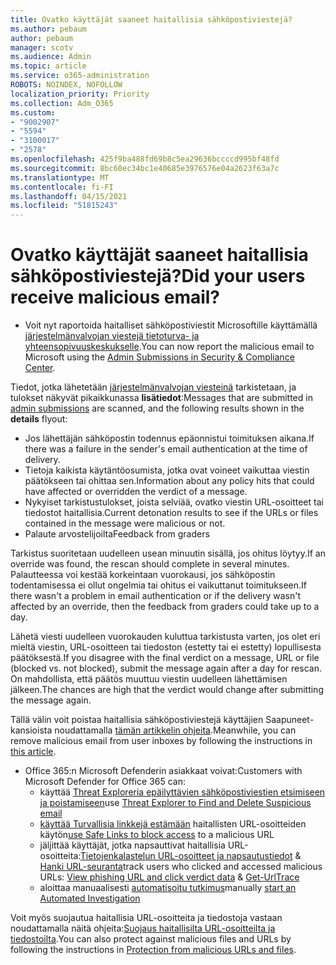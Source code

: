 ```yaml
---
title: Ovatko käyttäjät saaneet haitallisia sähköpostiviestejä?
ms.author: pebaum
author: pebaum
manager: scotv
ms.audience: Admin
ms.topic: article
ms.service: o365-administration
ROBOTS: NOINDEX, NOFOLLOW
localization_priority: Priority
ms.collection: Adm_O365
ms.custom:
- "9002907"
- "5594"
- "3100017"
- "2578"
ms.openlocfilehash: 425f9ba488fd69b8c5ea29636bccccd995bf48fd
ms.sourcegitcommit: 8bc60ec34bc1e40685e3976576e04a2623f63a7c
ms.translationtype: MT
ms.contentlocale: fi-FI
ms.lasthandoff: 04/15/2021
ms.locfileid: "51815243"
---
```

# <a name="did-your-users-receive-malicious-email"></a><span data-ttu-id="dd0d6-102">Ovatko käyttäjät saaneet haitallisia sähköpostiviestejä?</span><span class="sxs-lookup"><span data-stu-id="dd0d6-102">Did your users receive malicious email?</span></span>

- <span data-ttu-id="dd0d6-103">Voit nyt raportoida haitalliset sähköpostiviestit Microsoftille käyttämällä [järjestelmänvalvojan viestejä tietoturva- ja yhteensopivuuskeskukselle](https://sip.protection.office.com/reportsubmission).</span><span class="sxs-lookup"><span data-stu-id="dd0d6-103">You can now report the malicious email to Microsoft using the [Admin Submissions in Security & Compliance Center](https://sip.protection.office.com/reportsubmission).</span></span>

<span data-ttu-id="dd0d6-104">Tiedot, jotka lähetetään [järjestelmänvalvojan viesteinä](https://sip.protection.office.com/reportsubmission) tarkistetaan, ja tulokset näkyvät pikaikkunassa **lisätiedot**:</span><span class="sxs-lookup"><span data-stu-id="dd0d6-104">Messages that are submitted in [admin submissions](https://sip.protection.office.com/reportsubmission) are scanned, and the following results shown in the **details** flyout:</span></span>

- <span data-ttu-id="dd0d6-105">Jos lähettäjän sähköpostin todennus epäonnistui toimituksen aikana.</span><span class="sxs-lookup"><span data-stu-id="dd0d6-105">If there was a failure in the sender's email authentication at the time of delivery.</span></span>
- <span data-ttu-id="dd0d6-106">Tietoja kaikista käytäntöosumista, jotka ovat voineet vaikuttaa viestin päätökseen tai ohittaa sen.</span><span class="sxs-lookup"><span data-stu-id="dd0d6-106">Information about any policy hits that could have affected or overridden the verdict of a message.</span></span>
- <span data-ttu-id="dd0d6-107">Nykyiset tarkistustulokset, joista selviää, ovatko viestin URL-osoitteet tai tiedostot haitallisia.</span><span class="sxs-lookup"><span data-stu-id="dd0d6-107">Current detonation results to see if the URLs or files contained in the message were malicious or not.</span></span>
- <span data-ttu-id="dd0d6-108">Palaute arvostelijoilta</span><span class="sxs-lookup"><span data-stu-id="dd0d6-108">Feedback from graders</span></span>

<span data-ttu-id="dd0d6-109">Tarkistus suoritetaan uudelleen usean minuutin sisällä, jos ohitus löytyy.</span><span class="sxs-lookup"><span data-stu-id="dd0d6-109">If an override was found, the rescan should complete in several minutes.</span></span> <span data-ttu-id="dd0d6-110">Palautteessa voi kestää korkeintaan vuorokausi, jos sähköpostin todentamisessa ei ollut ongelmia tai ohitus ei vaikuttanut toimitukseen.</span><span class="sxs-lookup"><span data-stu-id="dd0d6-110">If there wasn't a problem in email authentication or if the delivery wasn't affected by an override, then the feedback from graders could take up to a day.</span></span>

<span data-ttu-id="dd0d6-111">Lähetä viesti uudelleen vuorokauden kuluttua tarkistusta varten, jos olet eri mieltä viestin, URL-osoitteen tai tiedoston (estetty tai ei estetty) lopullisesta päätöksestä.</span><span class="sxs-lookup"><span data-stu-id="dd0d6-111">If you disagree with the final verdict on a message, URL or file (blocked vs. not blocked), submit the message again after a day for rescan.</span></span> <span data-ttu-id="dd0d6-112">On mahdollista, että päätös muuttuu viestin uudelleen lähettämisen jälkeen.</span><span class="sxs-lookup"><span data-stu-id="dd0d6-112">The chances are high that the verdict would change after submitting the message again.</span></span>

<span data-ttu-id="dd0d6-113">Tällä välin voit poistaa haitallisia sähköpostiviestejä käyttäjien Saapuneet-kansioista noudattamalla [tämän artikkelin ohjeita](https://docs.microsoft.com/microsoft-365/compliance/search-for-and-delete-messages-in-your-organization).</span><span class="sxs-lookup"><span data-stu-id="dd0d6-113">Meanwhile, you can remove malicious email from user inboxes by following the instructions in [this article](https://docs.microsoft.com/microsoft-365/compliance/search-for-and-delete-messages-in-your-organization).</span></span>

- <span data-ttu-id="dd0d6-114">Office 365:n Microsoft Defenderin asiakkaat voivat:</span><span class="sxs-lookup"><span data-stu-id="dd0d6-114">Customers with Microsoft Defender for Office 365 can:</span></span>
    - <span data-ttu-id="dd0d6-115">käyttää [Threat Exploreria epäilyttävien sähköpostiviestien etsimiseen ja poistamiseen](https://docs.microsoft.com/microsoft-365/security/office-365-security/investigate-malicious-email-that-was-delivered)</span><span class="sxs-lookup"><span data-stu-id="dd0d6-115">use [Threat Explorer to Find and Delete Suspicious email](https://docs.microsoft.com/microsoft-365/security/office-365-security/investigate-malicious-email-that-was-delivered)</span></span>
    - <span data-ttu-id="dd0d6-116">[käyttää Turvallisia linkkejä estämään](https://docs.microsoft.com/microsoft-365/security/office-365-security/atp-safe-links) haitallisten URL-osoitteiden käytön</span><span class="sxs-lookup"><span data-stu-id="dd0d6-116">[use Safe Links to block access](https://docs.microsoft.com/microsoft-365/security/office-365-security/atp-safe-links) to a malicious URL</span></span>
    - <span data-ttu-id="dd0d6-117">jäljittää käyttäjät, jotka napsauttivat haitallisia URL-osoitteita:[Tietojenkalastelun URL-osoitteet ja napsautustiedot](https://docs.microsoft.com/microsoft-365/security/office-365-security/threat-explorer) & [Hanki URL-seuranta](https://docs.microsoft.com/powershell/module/exchange/get-urltrace)</span><span class="sxs-lookup"><span data-stu-id="dd0d6-117">track users who clicked and accessed malicious URLs: [View phishing URL and click verdict data](https://docs.microsoft.com/microsoft-365/security/office-365-security/threat-explorer) & [Get-UrlTrace](https://docs.microsoft.com/powershell/module/exchange/get-urltrace)</span></span>
    - <span data-ttu-id="dd0d6-118">aloittaa manuaalisesti [automatisoitu tutkimus](https://docs.microsoft.com/microsoft-365/security/office-365-security/automated-investigation-response-office)</span><span class="sxs-lookup"><span data-stu-id="dd0d6-118">manually [start an Automated Investigation](https://docs.microsoft.com/microsoft-365/security/office-365-security/automated-investigation-response-office)</span></span>

<span data-ttu-id="dd0d6-119">Voit myös suojautua haitallisia URL-osoitteita ja tiedostoja vastaan noudattamalla näitä ohjeita:[Suojaus haitallisilta URL-osoitteilta ja tiedostoilta](https://docs.microsoft.com/microsoft-365/security/office-365-security/protect-against-threats).</span><span class="sxs-lookup"><span data-stu-id="dd0d6-119">You can also protect against malicious files and URLs by following the instructions in [Protection from malicious URLs and files](https://docs.microsoft.com/microsoft-365/security/office-365-security/protect-against-threats).</span></span>